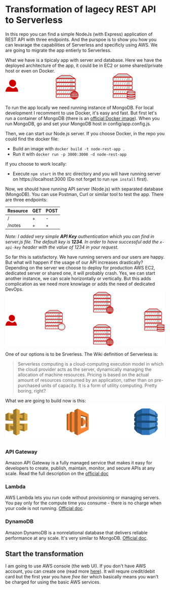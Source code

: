 # Transformation of lagecy REST API to Serverless

In this repo you can find a simple NodeJs (with Express) application of REST API with three endpoints.
And the purspoe is to show you how you can levarage the capabilities of Serverless and specificly using AWS. We are going to migrate the app entierly to Serverless.

What we have is a tipicaly app with server and database. Here we have the deployed architecture of the app, it could be in EC2 or some shared/private host or even on Docker.
![REST API](/images/restapp.png)

To run the app locally we need running instance of MongoDB. For local development I recomment to use Docker, it's easy and fast.
But first let's run a container of MongoDB (there is an [official Docker image](https://hub.docker.com/_/mongo/)). When you run MongoDB, go and set your MongoDB host in config/app.config.js.

Then, we can start our Node.js server. 
If you choose Docker, in the repo you could find the docker file:
* Build an image with `docker build -t node-rest-app .`
* Run it with `docker run -p 3000:3000 -d node-rest-app`

If you choose to work locally:
* Execute `npm start` in the src directory and you will have running server on https://localhost:3000 (Do not forget to run `npm install` first).

Now, we should have running API server (Node.js) with separated database (MongoDB). 
You can use Postman, Curl or similar tool to test the app. 
There are three endpoints:

Resource | GET | POST
------------ | ------------ | ------------
/ | + | -
/notes | + | +

_Note: I added very simple **API Key** authentication which you can find in server.js file. The default key is **1234**. In order to have successful 
add the `x-api-key` header with the value of 1234 in your request._

So far this is satisfactory. We have running servers and our users are happy. But what will happen if the usage of our API increases drastically?
Depending on the server we choose to deploy for production AWS EC2, dedicated server or shared one, it will probably crash. 
Yes, we can start another instance, we can scale horizontally or vertically. But this adds complication as we need more knowlage or adds the need of dedicated DevOps.
![REST API Scale](/images/ha.png)

One of our options is to be Srverless. The Wiki definition of Serverless is:
> Serverless computing is a cloud-computing execution model in which the cloud provider acts as the server, dynamically managing the allocation of machine resources. Pricing is based on the actual amount of resources consumed by an application, rather than on pre-purchased units of capacity. It is a form of utility computing.
Pretty boring, right?

What we are going to build now is this:
![Serverless](/images/now.png)

### API Gateway
Amazon API Gateway is a fully managed service that makes it easy for developers to create, publish, maintain, monitor, and secure APIs at any scale. Read the full description on the [official doc](https://aws.amazon.com/api-gateway/)

### Lambda
AWS Lambda lets you run code without provisioning or managing servers. You pay only for the compute time you consume - there is no charge when your code is not running. [Official doc](https://aws.amazon.com/lambda/).

### DynamoDB
Amazon DynamoDB is a nonrelational database that delivers reliable performance at any scale. It's very similar to MongoDB. [Official doc](https://aws.amazon.com/dynamodb/).

## Start the transformation
I am going to use AWS console (the web UI). If you don't have AWS account, you can create one (read more [here](https://docs.aws.amazon.com/AmazonSimpleDB/latest/DeveloperGuide/AboutAWSAccounts.html)). It will requre credit/debit card but the first year you have _free tier_ which basically means you wan't be charged for using the basic AWS services.
